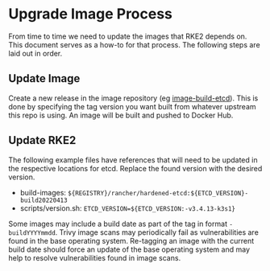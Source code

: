 # Upgrade Image Process

From time to time we need to update the images that RKE2 depends on. This document serves as a how-to for that process. The following steps are laid out in order.

##  Update Image

Create a new release in the image repository (eg [image-build-etcd](github.com/rancher/image-build-etcd)). This is done by specifying the tag version you want built from whatever upstream this repo is using. An image will be built and pushed to Docker Hub.

## Update RKE2

The following example files have references that will need to be updated in the respective locations for etcd. Replace the found version with the desired version.

* build-images: `${REGISTRY}/rancher/hardened-etcd:${ETCD_VERSION}-build20220413`
* scripts/version.sh:    `ETCD_VERSION=${ETCD_VERSION:-v3.4.13-k3s1}`

Some images may include a build date as part of the tag in format `-buildYYYYmmdd`. Trivy image scans may periodically fail as vulnerabilities are found in the base operating system. Re-tagging an image with the current build date should force an update of the base operating system and may help to resolve vulnerabilities found in image scans.
